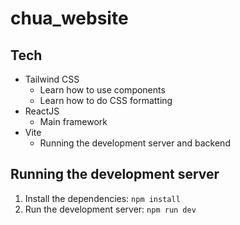 # chua_website

## Tech
- Tailwind CSS 
  - Learn how to use components
  - Learn how to do CSS formatting
- ReactJS
  - Main framework
- Vite
  - Running the development server and backend

## Running the development server
1. Install the dependencies:
   ```npm install```
2. Run the development server:
   ```npm run dev```
